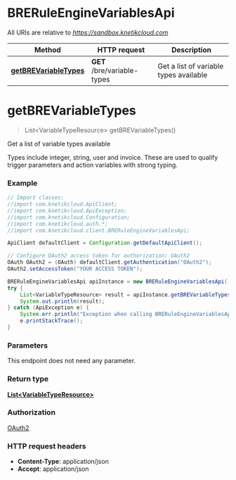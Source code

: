# BRERuleEngineVariablesApi

All URIs are relative to *https://sandbox.knetikcloud.com*

Method | HTTP request | Description
------------- | ------------- | -------------
[**getBREVariableTypes**](BRERuleEngineVariablesApi.md#getBREVariableTypes) | **GET** /bre/variable-types | Get a list of variable types available


<a name="getBREVariableTypes"></a>
# **getBREVariableTypes**
> List&lt;VariableTypeResource&gt; getBREVariableTypes()

Get a list of variable types available

Types include integer, string, user and invoice. These are used to qualify trigger parameters and action variables with strong typing.

### Example
```java
// Import classes:
//import com.knetikcloud.ApiClient;
//import com.knetikcloud.ApiException;
//import com.knetikcloud.Configuration;
//import com.knetikcloud.auth.*;
//import com.knetikcloud.client.BRERuleEngineVariablesApi;

ApiClient defaultClient = Configuration.getDefaultApiClient();

// Configure OAuth2 access token for authorization: OAuth2
OAuth OAuth2 = (OAuth) defaultClient.getAuthentication("OAuth2");
OAuth2.setAccessToken("YOUR ACCESS TOKEN");

BRERuleEngineVariablesApi apiInstance = new BRERuleEngineVariablesApi();
try {
    List<VariableTypeResource> result = apiInstance.getBREVariableTypes();
    System.out.println(result);
} catch (ApiException e) {
    System.err.println("Exception when calling BRERuleEngineVariablesApi#getBREVariableTypes");
    e.printStackTrace();
}
```

### Parameters
This endpoint does not need any parameter.

### Return type

[**List&lt;VariableTypeResource&gt;**](VariableTypeResource.md)

### Authorization

[OAuth2](../README.md#OAuth2)

### HTTP request headers

 - **Content-Type**: application/json
 - **Accept**: application/json

